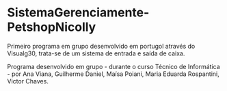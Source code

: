 # SistemaGerenciamente-PetshopNicolly

Primeiro programa em grupo desenvolvido em portugol através do Visualg30, trata-se de um sistema de entrada e saída de caixa.

Programa desenvolvido em grupo - durante o curso Técnico de Informática - por Ana Viana, Guilherme Daniel, Maísa Poiani, Maria Eduarda Rospantini, Victor Chaves. 
